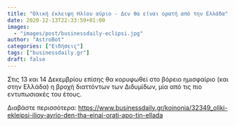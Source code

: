 ```yaml
---
title: "Ολική έκλειψη Ηλίου αύριο - Δεν θα είναι ορατή από την Ελλάδα"
date: 2020-12-13T22:33:59+01:00
images:
  - "images/post/businessdaily-eclipsi.jpg"
author: "AstroBot"
categories: ["Ειδήσεις"]
tags: ["businessdaily.gr"]
draft: false
---
```


Στις 13 και 14 Δεκεμβρίου επίσης θα κορυφωθεί στο βόρειο ημισφαίριο (και στην Ελλάδα) η βροχή διαττόντων των Διδυμίδων, μία από τις πιο εντυπωσιακές του έτους.

Διαβάστε περισσότερα: https://www.businessdaily.gr/koinonia/32349_oliki-ekleipsi-ilioy-ayrio-den-tha-einai-orati-apo-tin-ellada
